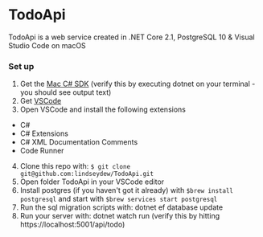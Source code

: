 # TodoApi
TodoApi is a web service created in .NET Core 2.1, PostgreSQL 10 &amp; Visual Studio Code on macOS

### Set up

1. Get the [Mac C# SDK](https://www.microsoft.com/net/download)
    (verify this by executing dotnet on your terminal - you should see output text)
2. Get [VSCode](https://code.visualstudio.com/)
3. Open VSCode and install the following extensions
  * C#
  * C# Extensions
  * C# XML Documentation Comments
  * Code Runner
4. Clone this repo with:
   ```$ git clone git@github.com:lindseydew/TodoApi.git```
5. Open folder TodoApi in your VSCode editor
6. Install postgres (if you haven't got it already) with 
    ```$brew install postgresql``` and start with
    ```$brew services start postgresql```
7. Run the sql migration scripts with:
    dotnet ef database update    
8. Run your server with: 
    dotnet watch run
    (verify this by hitting https://localhost:5001/api/todo)


